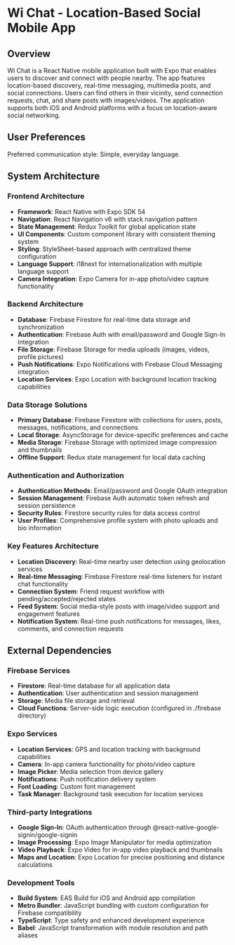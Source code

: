 # Wi Chat - Location-Based Social Mobile App

## Overview

Wi Chat is a React Native mobile application built with Expo that enables users to discover and connect with people nearby. The app features location-based discovery, real-time messaging, multimedia posts, and social connections. Users can find others in their vicinity, send connection requests, chat, and share posts with images/videos. The application supports both iOS and Android platforms with a focus on location-aware social networking.

## User Preferences

Preferred communication style: Simple, everyday language.

## System Architecture

### Frontend Architecture
- **Framework**: React Native with Expo SDK 54
- **Navigation**: React Navigation v6 with stack navigation pattern
- **State Management**: Redux Toolkit for global application state
- **UI Components**: Custom component library with consistent theming system
- **Styling**: StyleSheet-based approach with centralized theme configuration
- **Language Support**: i18next for internationalization with multiple language support
- **Camera Integration**: Expo Camera for in-app photo/video capture functionality

### Backend Architecture
- **Database**: Firebase Firestore for real-time data storage and synchronization
- **Authentication**: Firebase Auth with email/password and Google Sign-In integration
- **File Storage**: Firebase Storage for media uploads (images, videos, profile pictures)
- **Push Notifications**: Expo Notifications with Firebase Cloud Messaging integration
- **Location Services**: Expo Location with background location tracking capabilities

### Data Storage Solutions
- **Primary Database**: Firebase Firestore with collections for users, posts, messages, notifications, and connections
- **Local Storage**: AsyncStorage for device-specific preferences and cache
- **Media Storage**: Firebase Storage with optimized image compression and thumbnails
- **Offline Support**: Redux state management for local data caching

### Authentication and Authorization
- **Authentication Methods**: Email/password and Google OAuth integration
- **Session Management**: Firebase Auth automatic token refresh and session persistence
- **Security Rules**: Firestore security rules for data access control
- **User Profiles**: Comprehensive profile system with photo uploads and bio information

### Key Features Architecture
- **Location Discovery**: Real-time nearby user detection using geolocation services
- **Real-time Messaging**: Firebase Firestore real-time listeners for instant chat functionality
- **Connection System**: Friend request workflow with pending/accepted/rejected states
- **Feed System**: Social media-style posts with image/video support and engagement features
- **Notification System**: Real-time push notifications for messages, likes, comments, and connection requests

## External Dependencies

### Firebase Services
- **Firestore**: Real-time database for all application data
- **Authentication**: User authentication and session management
- **Storage**: Media file storage and retrieval
- **Cloud Functions**: Server-side logic execution (configured in ./firebase directory)

### Expo Services
- **Location Services**: GPS and location tracking with background capabilities
- **Camera**: In-app camera functionality for photo/video capture
- **Image Picker**: Media selection from device gallery
- **Notifications**: Push notification delivery system
- **Font Loading**: Custom font management
- **Task Manager**: Background task execution for location services

### Third-party Integrations
- **Google Sign-In**: OAuth authentication through @react-native-google-signin/google-signin
- **Image Processing**: Expo Image Manipulator for media optimization
- **Video Playback**: Expo Video for in-app video playback and thumbnails
- **Maps and Location**: Expo Location for precise positioning and distance calculations

### Development Tools
- **Build System**: EAS Build for iOS and Android app compilation
- **Metro Bundler**: JavaScript bundling with custom configuration for Firebase compatibility
- **TypeScript**: Type safety and enhanced development experience
- **Babel**: JavaScript transformation with module resolution and path aliases
